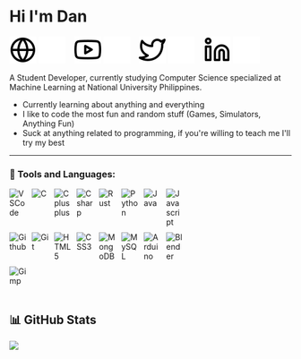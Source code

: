 # Hi I'm Dan
<!-- Website Links -->
[![website](./img/globe-light.svg)](https://www.youtube.com/watch?v=dQw4w9WgXcQ&pp=ygUIcmlja3JvbGw%3D#gh-light-mode-only)
[![website](./img/globe-dark.svg)](https://www.youtube.com/watch?v=dQw4w9WgXcQ&pp=ygUIcmlja3JvbGw%3D#gh-dark-mode-only)
&nbsp;&nbsp;
[![website](./img/youtube-light.svg)](https://www.youtube.com/@Octaaaa#gh-light-mode-only)
[![website](./img/youtube-dark.svg)](https://www.youtube.com/@Octaaaa#gh-dark-mode-only)
&nbsp;&nbsp;
[![website](./img/twitter-light.svg)](https://x.com/Octaa_Dan#gh-light-mode-only)
[![website](./img/twitter-dark.svg)](https://x.com/Octaa_Dan#gh-dark-mode-only)
&nbsp;&nbsp;
[![website](./img/linkedin-light.svg)](https://www.linkedin.com/in/okktadan#gh-light-mode-only)
[![website](./img/linkedin-dark.svg)](https://www.linkedin.com/in/okktadan#gh-dark-mode-only)
&nbsp;&nbsp;
<!--icons: codeSTACKr(https://github.com/codeSTACKr)-->

A Student Developer, currently studying Computer Science specialized at Machine Learning at National University Philippines.

 - Currently learning about anything and everything
 - I like to code the most fun and random stuff (Games, Simulators, Anything Fun)
 - Suck at anything related to programming, if you're willing to teach me I'll try my best

---

### 🧰 Tools and Languages:
<div style="display: flex; flex-wrap: wrap; gap: 10px; max-width: 320px;">
    <img align="left" alt="VSCode" width="30px" src="https://cdn.jsdelivr.net/gh/devicons/devicon@latest/icons/vscode/vscode-original.svg"/>
    <img align="left" alt="C" width="30px" src="https://cdn.jsdelivr.net/gh/devicons/devicon@latest/icons/c/c-original.svg" />
    <img align="left" alt="Cplusplus" width="30px" src="https://cdn.jsdelivr.net/gh/devicons/devicon@latest/icons/cplusplus/cplusplus-original.svg" />
    <img align="left" alt="Csharp" width="30px" src="https://cdn.jsdelivr.net/gh/devicons/devicon@latest/icons/csharp/csharp-original.svg" />
    <img align="left" alt="Rust" width="30px" src="https://cdn.jsdelivr.net/gh/devicons/devicon@latest/icons/rust/rust-original.svg" />
    <img align="left" alt="Python" width="30px" src="https://cdn.jsdelivr.net/gh/devicons/devicon@latest/icons/python/python-original.svg" />
    <img align="left" alt="Java" width="30px" src="https://cdn.jsdelivr.net/gh/devicons/devicon@latest/icons/java/java-original.svg" />
    <img align="left" alt="Javascript" width="30px" src="https://cdn.jsdelivr.net/gh/devicons/devicon@latest/icons/javascript/javascript-original.svg" />
    <img align="left" alt="Github" width="30px" src="https://cdn.jsdelivr.net/gh/devicons/devicon@latest/icons/github/github-original.svg" />
    <img align="left" alt="Git" width="30px" src="https://cdn.jsdelivr.net/gh/devicons/devicon@latest/icons/git/git-original.svg" />
    <img align="left" alt="HTML5" width="30px" src="https://cdn.jsdelivr.net/gh/devicons/devicon@latest/icons/html5/html5-original.svg" />
    <img align="left" alt="CSS3" width="30px" src="https://cdn.jsdelivr.net/gh/devicons/devicon@latest/icons/css3/css3-original.svg" />
    <img align="left" alt="MongoDB" width="30px" src="https://cdn.jsdelivr.net/gh/devicons/devicon@latest/icons/mongodb/mongodb-original.svg" />
    <img align="left" alt="MySQL" width="30px" src="https://cdn.jsdelivr.net/gh/devicons/devicon@latest/icons/mysql/mysql-original.svg" />
    <img align="left" alt="Arduino" width="30px" src="https://cdn.jsdelivr.net/gh/devicons/devicon@latest/icons/arduino/arduino-original-wordmark.svg" />
    <img align="left" alt="Blender" width="30px" src="https://cdn.jsdelivr.net/gh/devicons/devicon@latest/icons/blender/blender-original.svg" />
    <img align="left" alt="Gimp" width="30px" src="https://cdn.jsdelivr.net/gh/devicons/devicon@latest/icons/gimp/gimp-original.svg" />
</div>

<br />


## 📊 GitHub Stats
![](https://github-readme-streak-stats.herokuapp.com/?user=OkktaDan&theme=dark&hide_border=false)<br/>
